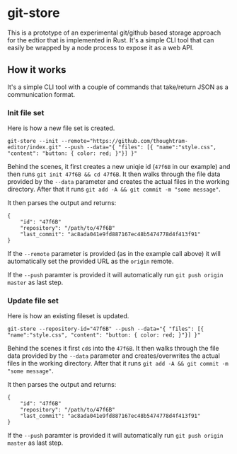 # git-store

This is a prototype of an experimental git/github based storage approach for the edtior that is implemented in Rust. It's a simple CLI tool that can easily be wrapped by a node process to expose it as a web API.

## How it works

It's a simple CLI tool with a couple of commands that take/return JSON as a communication format.

### Init file set

Here is how a new file set is created.

`git-store --init --remote="https://github.com/thoughtram-editor/index.git" --push --data="{ "files": [{ "name":"style.css", "content": "button: { color: red; }"}] }"`

Behind the scenes, it first creates a new uniqie id (`47f6B` in our example) and then runs `git init 47f6B && cd 47f6B`.
It then walks through the file data provided by the `--data` parameter and creates the actual files in the working directory.
After that it runs `git add -A && git commit -m "some message"`.

It then parses the output and returns:

```
{
    "id": "47f6B"
    "repository": "/path/to/47f6B"
    "last_commit": "ac8ada041e9fd887167ec48b5474778d4f413f91"
}
```

If the `--remote` parameter is provided (as in the example call above) it will automatically
set the provided URL as the `origin` remote.

If the `--push` paramter is provided it will automatically run `git push origin master` as last step.

### Update file set

Here is how an existing fileset is updated.

`git-store --repository-id="47f6B" --push --data="{ "files": [{ "name":"style.css", "content": "button: { color: red; }"}] }"`

Behind the scenes it first `cd`s into the `47f6B`.
It then walks through the file data provided by the `--data` parameter and creates/overwrites the actual files in the working directory.
After that it runs `git add -A && git commit -m "some message"`.

It then parses the output and returns:


```
{
    "id": "47f6B"
    "repository": "/path/to/47f6B"
    "last_commit": "ac8ada041e9fd887167ec48b5474778d4f413f91"
}
```

If the `--push` paramter is provided it will automatically run `git push origin master` as last step.
